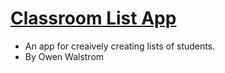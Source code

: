 # [Classroom List App](https://classroom-list-app.netlify.app/)
* An app for creaively creating lists of students.
* By Owen Walstrom